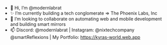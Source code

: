 - 👋 Hi, I’m @modernlabrat
- ✨ I’m currently building a tech conglomerate => The Phoenix Labs, Inc
- 💞️ I’m looking to collaborate on automating web and mobile development and building smart mirrors
- 📫 Discord: @modernlabrat | Instagram: @nixtechcompany @smartReflexions | My Portfolio: https://kyras-world.web.app

<!---
modernlabrat/modernlabrat is a ✨ special ✨ repository because its `README.md` (this file) appears on your GitHub profile.
You can click the Preview link to take a look at your changes.
--->
